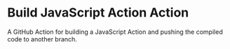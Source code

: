 # Build JavaScript Action Action
A GitHub Action for building a JavaScript Action and pushing the compiled code to another branch.
